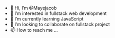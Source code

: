 - 👋 Hi, I’m @Mayejacob
- 👀 I’m interested in fullstack web development
- 🌱 I’m currently learning JavaScript
- 💞️ I’m looking to collaborate on fullstack project
- 📫 How to reach me ...

<!---
Mayejacob/Mayejacob is a ✨ special ✨ repository because its `README.md` (this file) appears on your GitHub profile.
You can click the Preview link to take a look at your changes.
--->
